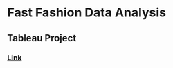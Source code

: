 # Fast Fashion Data Analysis
## Tableau Project
### [Link](https://public.tableau.com/app/profile/vasundhara.sharma6195/viz/StoryOfFastFashion/Story)
